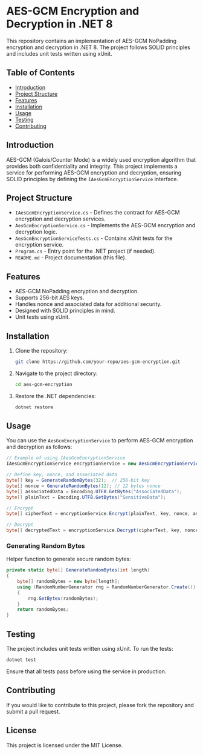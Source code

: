 
# AES-GCM Encryption and Decryption in .NET 8

This repository contains an implementation of AES-GCM NoPadding encryption and decryption in .NET 8. The project follows SOLID principles and includes unit tests written using xUnit.

## Table of Contents
- [Introduction](#introduction)
- [Project Structure](#project-structure)
- [Features](#features)
- [Installation](#installation)
- [Usage](#usage)
- [Testing](#testing)
- [Contributing](#contributing)

## Introduction
AES-GCM (Galois/Counter Mode) is a widely used encryption algorithm that provides both confidentiality and integrity. This project implements a service for performing AES-GCM encryption and decryption, ensuring SOLID principles by defining the `IAesGcmEncryptionService` interface.

## Project Structure
- `IAesGcmEncryptionService.cs` - Defines the contract for AES-GCM encryption and decryption services.
- `AesGcmEncryptionService.cs` - Implements the AES-GCM encryption and decryption logic.
- `AesGcmEncryptionServiceTests.cs` - Contains xUnit tests for the encryption service.
- `Program.cs` - Entry point for the .NET project (if needed).
- `README.md` - Project documentation (this file).

## Features
- AES-GCM NoPadding encryption and decryption.
- Supports 256-bit AES keys.
- Handles nonce and associated data for additional security.
- Designed with SOLID principles in mind.
- Unit tests using xUnit.

## Installation
1. Clone the repository:
   ```bash
   git clone https://github.com/your-repo/aes-gcm-encryption.git
   ```
2. Navigate to the project directory:
   ```bash
   cd aes-gcm-encryption
   ```
3. Restore the .NET dependencies:
   ```bash
   dotnet restore
   ```

## Usage
You can use the `AesGcmEncryptionService` to perform AES-GCM encryption and decryption as follows:

```csharp
// Example of using IAesGcmEncryptionService
IAesGcmEncryptionService encryptionService = new AesGcmEncryptionService();

// Define key, nonce, and associated data
byte[] key = GenerateRandomBytes(32);  // 256-bit key
byte[] nonce = GenerateRandomBytes(12); // 12 bytes nonce
byte[] associatedData = Encoding.UTF8.GetBytes("AssociatedData");
byte[] plainText = Encoding.UTF8.GetBytes("SensitiveData");

// Encrypt
byte[] cipherText = encryptionService.Encrypt(plainText, key, nonce, associatedData);

// Decrypt
byte[] decryptedText = encryptionService.Decrypt(cipherText, key, nonce, associatedData);
```

### Generating Random Bytes
Helper function to generate secure random bytes:
```csharp
private static byte[] GenerateRandomBytes(int length)
{
    byte[] randomBytes = new byte[length];
    using (RandomNumberGenerator rng = RandomNumberGenerator.Create())
    {
        rng.GetBytes(randomBytes);
    }
    return randomBytes;
}
```

## Testing
The project includes unit tests written using xUnit. To run the tests:

```bash
dotnet test
```

Ensure that all tests pass before using the service in production.

## Contributing
If you would like to contribute to this project, please fork the repository and submit a pull request.

## License
This project is licensed under the MIT License.
